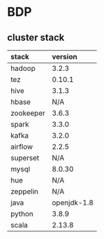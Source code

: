# BDP

## cluster stack

| stack     | version     |
|:----------|:------------|
| hadoop    | 3.2.3       |
| tez       | 0.10.1      |
| hive      | 3.1.3       |
| hbase     | N/A         |
| zookeeper | 3.6.3       |
| spark     | 3.3.0       |
| kafka     | 3.2.0       |
| airflow   | 2.2.5       |
| superset  | N/A         |
| mysql     | 8.0.30      |
| hue       | N/A         |
| zeppelin  | N/A         |
| java      | openjdk-1.8 |
| python    | 3.8.9       |
| scala     | 2.13.8      |

